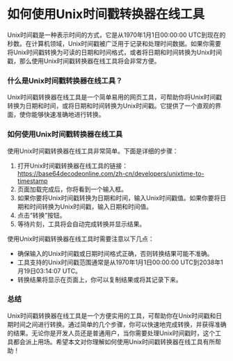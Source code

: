 如何使用Unix时间戳转换器在线工具
==================

Unix时间戳是一种表示时间的方式，它是从1970年1月1日00:00:00 UTC到现在的秒数。在计算机领域，Unix时间戳被广泛用于记录和处理时间数据。如果你需要将Unix时间戳转换为可读的日期和时间格式，或者将日期和时间转换为Unix时间戳，那么使用Unix时间戳转换器在线工具将会非常方便。

### 什么是Unix时间戳转换器在线工具？

Unix时间戳转换器在线工具是一个简单易用的网页工具，可帮助你将Unix时间戳转换为日期和时间，或将日期和时间转换为Unix时间戳。它提供了一个直观的界面，使你能够快速准确地进行转换。

### 如何使用Unix时间戳转换器在线工具

使用Unix时间戳转换器在线工具非常简单。下面是详细的步骤：

1. 打开Unix时间戳转换器在线工具的链接：<https://base64decodeonline.com/zh-cn/developers/unixtime-to-timestamp>
2. 页面加载完成后，你将看到一个输入框。
3. 如果你要将Unix时间戳转换为日期和时间，输入Unix时间戳值。如果你要将日期和时间转换为Unix时间戳，输入日期和时间值。
4. 点击“转换”按钮。
5. 等待片刻，工具将会自动完成转换并显示结果。

使用Unix时间戳转换器在线工具时需要注意以下几点：

- 确保输入的Unix时间戳或日期时间格式正确，否则转换结果可能不准确。
- 工具支持的Unix时间戳范围通常是从1970年1月1日00:00:00 UTC到2038年1月19日03:14:07 UTC。
- 转换结果将显示在页面上，你可以复制结果或将其记录下来。

### 总结

Unix时间戳转换器在线工具是一个方便实用的工具，可帮助你在Unix时间戳和日期时间之间进行转换。通过简单的几个步骤，你可以快速地完成转换，并获得准确的结果。无论你是开发人员还是普通用户，当你需要处理Unix时间戳时，这个工具都会派上用场。希望本文对你理解如何使用Unix时间戳转换器在线工具有所帮助！